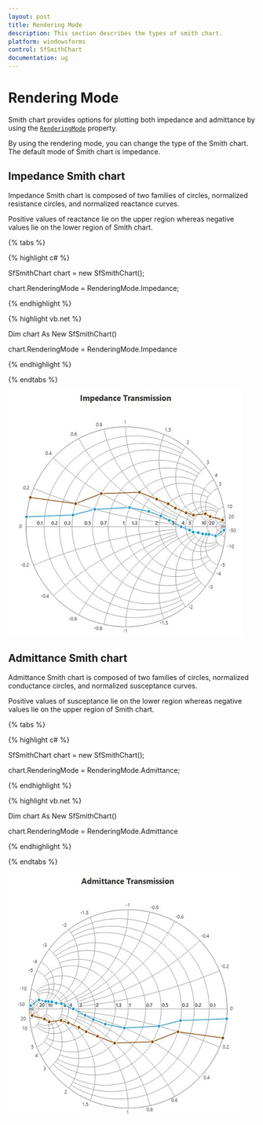 ```yaml
---
layout: post
title: Rendering Mode
description: This section describes the types of smith chart.
platform: windowsforms
control: SfSmithChart
documentation: ug
---
```

# Rendering Mode

Smith chart provides options for plotting both impedance and admittance by using the [`RenderingMode`](https://help.syncfusion.com/cr/windowsforms/Syncfusion.WinForms.SmithChart.SfSmithChart.html#Syncfusion_WinForms_SmithChart_SfSmithChart_RenderingMode) property.

By using the rendering mode, you can change the type of the Smith chart. The default mode of Smith chart is impedance.

## Impedance Smith chart	

Impedance Smith chart is composed of two families of circles, normalized resistance circles, and normalized reactance curves.

Positive values of reactance lie on the upper region whereas negative values lie on the lower region of Smith chart.

{% tabs %}

{% highlight c# %}

SfSmithChart chart = new SfSmithChart();

chart.RenderingMode = RenderingMode.Impedance;

{% endhighlight %}

{% highlight vb.net %}

Dim chart As New SfSmithChart()

chart.RenderingMode = RenderingMode.Impedance

{% endhighlight %}

{% endtabs %}

![C:/Users/yogapriya.shanmugam/AppData/Local/Microsoft/Windows/INetCache/Content.Word/Impedance.png](RenderingMode_images/RenderingMode_img1.jpeg)


## Admittance Smith chart

Admittance Smith chart is composed of two families of circles, normalized conductance circles, and normalized susceptance curves.

Positive values of susceptance lie on the lower region whereas negative values lie on the upper region of Smith chart.

{% tabs %}

{% highlight c# %}

SfSmithChart chart = new SfSmithChart();

chart.RenderingMode = RenderingMode.Admittance;

{% endhighlight %}

{% highlight vb.net %}

Dim chart As New SfSmithChart()

chart.RenderingMode = RenderingMode.Admittance

{% endhighlight %}

{% endtabs %}

![C:/Users/yogapriya.shanmugam/AppData/Local/Microsoft/Windows/INetCache/Content.Word/Admittance.png](RenderingMode_images/RenderingMode_img2.jpeg)


